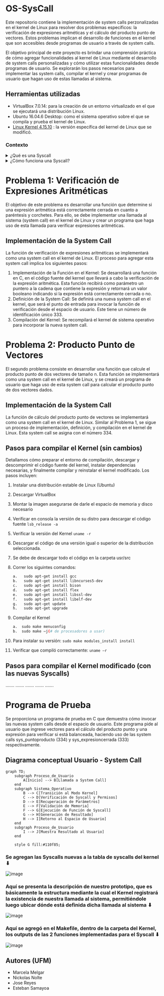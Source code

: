 # OS-SysCall

Este repositorio contiene la implementación de system calls perzonalizadas en el kernel de Linux para resolver dos problemas específicos: la verificación de expresiones aritméticas y el cálculo del producto punto de vectores. Estos problemas implican el desarrollo de funciones en el kernel que son accesibles desde programas de usuario a través de system calls.

El objetivo principal de este proyecto es brindar una comprensión práctica de cómo agregar funcionalidades al kernel de Linux mediante el desarrollo de system calls personalizadas y cómo utilizar estas funcionalidades desde programas de usuario. Se explorarán los pasos necesarios para implementar las system calls, compilar el kernel y crear programas de usuario que hagan uso de estas llamadas al sistema.

## Herramientas utilizadas
- VirtualBox 7.0.14: para la creación de un entorno virtualizado en el que se ejecutará una distribución Linux.
- Ubuntu 16.04.6 Desktop: como el sistema operativo sobre el que se compila y prueba el kernel de Linux.
- [Linux Kernel 4.15.10](https://mirrors.edge.kernel.org/pub/linux/kernel/v4.x/linux-4.15.10.tar.xz) : la versión específica del kernel de Linux que se modificó.

### Contexto
<details>
  <summary>¿Qué es una Syscall</summary>
  <ol>
     Una syscall, o llamada al sistema, es un punto de interacción fundamental entre los programas de usuario y el núcleo (kernel) del sistema operativo. Permite a los programas solicitar servicios del kernel, tales como operaciones de E/S, creación y gestión de procesos, y acceso a hardware, de manera controlada y segura.

Estas llamadas al sistema son esenciales para realizar operaciones que de otra manera serían inaccesibles para un programa de usuario, como el acceso a hardware o la manipulación de archivos en el sistema. Las syscalls permiten a los programas interactuar con el sistema operativo de una manera segura y controlada, asegurando que solo se realicen operaciones permitidas y que se mantenga la estabilidad y seguridad del sistema.
  </ol>
</details>


<details>
  <summary>¿Cómo funciona una Syscall?</summary>
  <ol>
    En un sistema operativo Linux, la syscall funciona como una puerta de enlace entre el programa de usuario y el núcleo del sistema operativo. Cuando un programa necesita acceder a un recurso o servicio del sistema operativo, genera una interrupción de software a través de una syscall. Esta interrupción cambia el sistema del modo de usuario al modo de núcleo, permitiendo al programa interactuar de manera segura con el núcleo del sistema operativo.

El proceso exacto es el siguiente: Primero, el programa coloca los argumentos de la syscall en los registros del procesador. Luego, el programa realiza la syscall, que se implementa como una interrupción de software. Esta interrupción cambia el sistema del modo de usuario al modo de núcleo. Una vez en el modo de núcleo, el sistema operativo examina los argumentos de la syscall y determina qué servicio o recurso del sistema operativo se está solicitando. Luego, el sistema operativo ejecuta la operación solicitada, coloca el resultado en un lugar donde el programa pueda acceder a él (generalmente otro registro del procesador), y finalmente devuelve el control al programa de usuario.

Cada syscall tiene asociado un número único que el sistema operativo usa para identificar qué servicio o recurso se está solicitando. Los programas suelen utilizar una biblioteca de funciones, como la biblioteca de C de Unix (glibc), que proporciona funciones de alto nivel que a su vez realizan las syscalls necesarias.

Es importante recordar que, aunque este es el mecanismo general de cómo funcionan las syscalls en Linux, los detalles específicos pueden variar dependiendo de la arquitectura del procesador y la versión del sistema operativo.
  </ol>
</details>

# Problema 1: Verificación de Expresiones Aritméticas
El objetivo de este problema es desarrollar una función que determine si una expresión aritmética está correctamente cerrada en cuanto a paréntesis y corchetes. Para ello, se debe implementar una llamada al sistema (system call) en el kernel de Linux y crear un programa que haga uso de esta llamada para verificar expresiones aritméticas.

## Implementación de la System Call
La función de verificación de expresiones aritméticas se implementará como una system call en el kernel de Linux. El proceso para agregar esta system call implica los siguientes pasos:

1. Implementación de la Función en el Kernel: Se desarrollará una función en C, en el código fuente del kernel que llevará a cabo la verificación de la expresión aritmética. Esta función recibirá como parámetro un puntero a la cadena que contiene la expresión y retornará un valor booleano indicando si la expresión está correctamente cerrada o no.
2. Definición de la System Call: Se definirá una nueva system call en el kernel, que será el punto de entrada para invocar la función de verificación desde el espacio de usuario. Este tiene un número de identificación único 333.
4. Compilación del Kernel: Se recompilará el kernel de sistema operativo para incorporar la nueva system call.


# Problema 2: Producto Punto de Vectores

El segundo problema consiste en desarrollar una función que calcule el producto punto de dos vectores de tamaño n. Esta función se implementará como una system call en el kernel de Linux, y se creará un programa de usuario que haga uso de esta system call para calcular el producto punto de dos vectores dados.

## Implementación de la System Call
La función de cálculo del producto punto de vectores se implementará como una system call en el kernel de Linux. Similar al Problema 1, se sigue un proceso de implementación, definición, y compilación en el kernel de Linux. Esta system call se asigna con el número 334.

## Pasos para compilar el Kernel (sin cambios)
Detallamos cómo preparar el entorno de compilación, descargar y descomprimir el código fuente del kernel, instalar dependencias necesarias, y finalmente compilar y reinstalar el kernel modificado. Los pasos incluyen:

1. Instalar una distribución estable de Linux (Ubuntu)
2. Descargar VirtualBox
3. Montar la imagen asegurarse de darle el espacio de memoria y disco necesario
4. Verificar en consola la versión de su distro para descargar el código fuente `lsb_release -a`
5. Verificar la versión del Kernel `uname -r`
6. Descargar el código de una versión igual o superior de la distribución seleccionada.
7. Se debe de descargar todo el código en la carpeta usr/src
8. Correr los siguintes comandos:
   ```bash
   a.	sudo apt-get install gcc
   b.	sudo apt-get install libncurses5-dev
   c.	sudo apt-get install bison
   d.	sudo apt-get install flex
   e.	sudo apt-get install libssl-dev
   f.	sudo apt-get install libelf-dev
   g.	sudo apt-get update
   h.	sudo apt-get upgrade
   ```
9. Compilar el Kernel
    ```bash
    a.	sudo make menuconfig
    b.	sudo make –j(# de procesadores a usar)
    ```
    
10. Para instalar su versión: `sudo make modules_install install`
   
11. Verificar que compiló correctamente: `uname –r`

## Pasos para compilar el Kernel modificado (con las nuevas Syscalls)
.......
.......
.......
.......
.......

# Programa de Prueba
Se proporciona un programa de prueba en C que demuestra cómo invocar las nuevas system calls desde el espacio de usuario. Este programa pide al usuario que ingrese vectores para el cálculo del producto punto y una expresión para verificar si está balanceada, haciendo uso de las system calls sys_puntoproducto (334) y sys_expresioncerrada (333) respectivamente.

## Diagrama conceptual Usuario - System Call

```mermaid
graph TD;
    subgraph Proceso_de_Usuario
        A[Inicio] --> B[Llamada a System Call]
    end
    subgraph Sistema_Operativo
        B --> C[Transición al Modo Kernel]
        C --> D[Verificación de Syscall y Permisos]
        D --> E[Recuperación de Parámetros]
        E --> F[Validación de Memoria]
        F --> G[Ejecución de Función de Syscall]
        G --> H[Generación de Resultado]
        H --> I[Retorno al Espacio de Usuario]
    end
    subgraph Proceso_de_Usuario
        I --> J[Muestra Resultado al Usuario]
    end

    style G fill:#110f85;

```

### Se agregan las Syscalls nuevas a la tabla de syscalls del kernel ⬇︎
![image](https://github.com/nickolasnolte1/OS-SysCall/assets/61555652/6dedc58d-d9a3-4265-860c-8a7c287dc63e)

### Aquí se presenta la descripción de nuestro prototipo, que es básicamente la estructura mediante la cual el Kernel registrará la existencia de nuestra llamada al sistema, permitiéndole luego ubicar dónde está definida dicha llamada al sistema ⬇︎
![image](https://github.com/nickolasnolte1/OS-SysCall/assets/61555652/c061cdc9-baa8-4a90-8f75-9609e5c8e1b0)

### Aquí se agregó en el Makefile, dentro de la carpeta del Kernel, los outputs de las 2 funciones implementadas para el Syscall ⬇︎
![image](https://github.com/nickolasnolte1/OS-SysCall/assets/61555652/4842c071-de2d-4fae-9c1a-f3a64050f1ec)





## Autores (UFM)
- Marcela Melgar
- Nickolas Nolte
- Jose Reyes
- Esteban Samayoa
